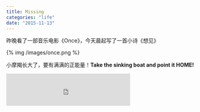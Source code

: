 ```yaml
---
title: Missing
categories: "life"
date: "2015-11-13"
---
```

昨晚看了一部音乐电影《Once》，今天晨起写了一首小诗《想见》 <!--more-->

{% img /images/once.png %}

小摩羯长大了，要有满满的正能量！**Take the sinking boat and point it HOME!**

<iframe frameborder="no" border="0" marginwidth="0" marginheight="0" width=330 height=86 src="http://music.163.com/outchain/player?type=2&id=4340758&auto=1&height=66"></iframe>

<!--
想见

想见，却不能见，
封存的记忆，烫伤了自己

想见，却不敢见，
将来的眼泪，模糊了视线

想见，却见不到，
未知的距离，冻结了时间

相见，想见，再见
再见，想见，相见
-->
